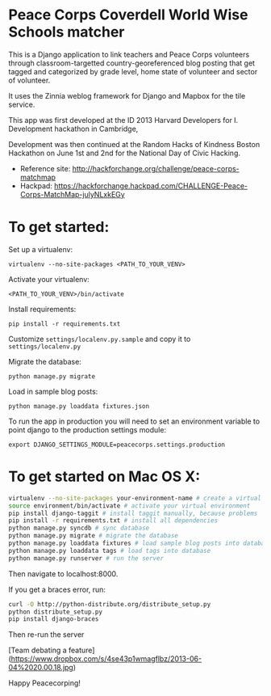 Peace Corps Coverdell World Wise Schools matcher
==============================

This is a Django application to link teachers and Peace Corps volunteers through classroom-targetted country-georeferenced blog posting that get tagged and categorized by grade level, home state of volunteer and sector of volunteer.

It uses the Zinnia weblog framework for Django and Mapbox for the tile service.

This app was first developed at the ID 2013 Harvard Developers for I. Development hackathon in Cambridge, 

Development was then continued at the Random Hacks of Kindness Boston Hackathon on June 1st and 2nd for the National Day of Civic Hacking.
* Reference site: http://hackforchange.org/challenge/peace-corps-matchmap
* Hackpad: https://hackforchange.hackpad.com/CHALLENGE-Peace-Corps-MatchMap-julyNLxkEGy

To get started:
===============

Set up a virtualenv:

    virtualenv --no-site-packages <PATH_TO_YOUR_VENV>

Activate your virtualenv:

    <PATH_TO_YOUR_VENV>/bin/activate

Install requirements:

    pip install -r requirements.txt

Customize ``settings/localenv.py.sample`` and copy it to ``settings/localenv.py``

Migrate the database:

    python manage.py migrate

Load in sample blog posts:

    python manage.py loaddata fixtures.json

To run the app in production you will need to set an environment variable to 
point django to the production settings module:

    export DJANGO_SETTINGS_MODULE=peacecorps.settings.production

To get started on Mac OS X:
===========================
```sh
virtualenv --no-site-packages your-environment-name # create a virtual environment
source environment/bin/activate # activate your virtual environment
pip install django-taggit # install taggit manually, because problems
pip install -r requirements.txt # install all dependencies
python manage.py syncdb # sync database
python manage.py migrate # migrate the database
python manage.py loaddata fixtures # load sample blog posts into database
python manage.py loaddata tags # load tags into database
python manage.py runserver # run the server
```

Then navigate to localhost:8000.

If you get a braces error, run:

```sh
curl -O http://python-distribute.org/distribute_setup.py
python distribute_setup.py
pip install django-braces
```

Then re-run the server

[Team debating a feature]
(https://www.dropbox.com/s/4se43p1wmagflbz/2013-06-04%2020.00.18.jpg)

Happy Peacecorping!
